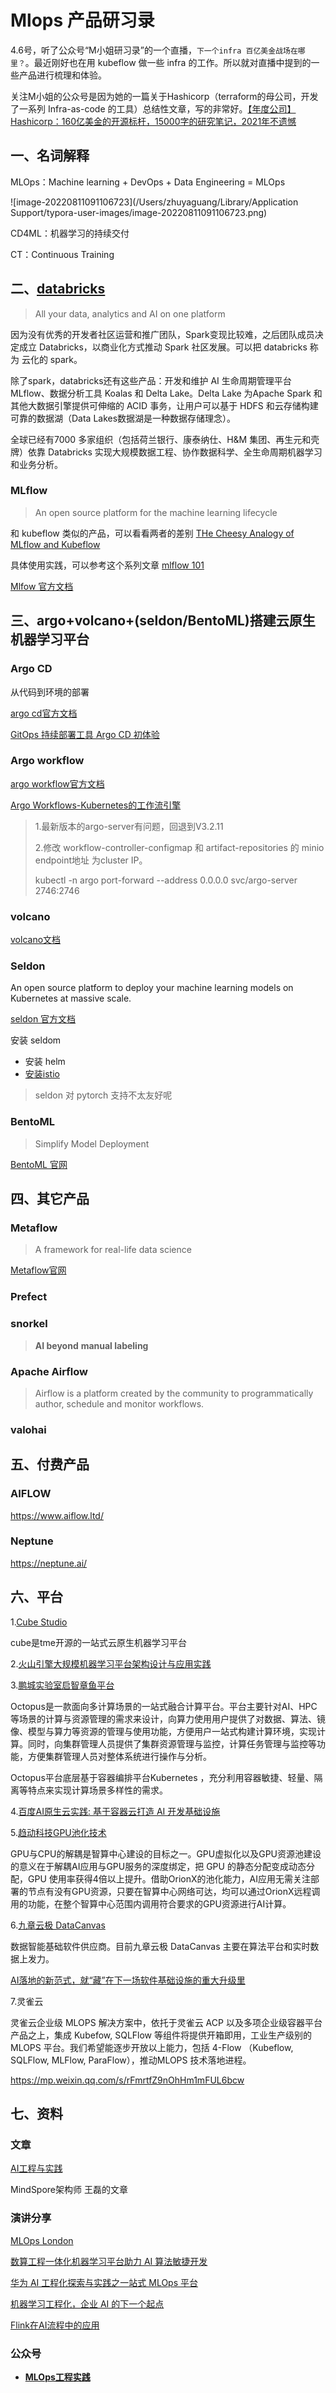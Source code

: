 # Mlops 产品研习录


<!--more-->

4.6号，听了公众号“M小姐研习录”的一个直播，`下一个infra 百亿美金战场在哪里？`。最近刚好也在用 kubeflow 做一些 infra 的工作。所以就对直播中提到的一些产品进行梳理和体验。

关注M小姐的公众号是因为她的一篇关于Hashicorp（terraform的母公司，开发了一系列 Infra-as-code 的工具）总结性文章，写的非常好。[【年度公司】Hashicorp：160亿美金的开源标杆，15000字的研究笔记，2021年不遗憾](https://mp.weixin.qq.com/s/Y2A7-Ui2nzUgodkEbgR6lQ)

## 一、名词解释



MLOps：Machine learning + DevOps + Data Engineering = MLOps

![image-20220811091106723](/Users/zhuyaguang/Library/Application Support/typora-user-images/image-20220811091106723.png)

CD4ML：机器学习的持续交付

CT：Continuous Training

## 二、[databricks](https://databricks.com/)

>  All your data, analytics and AI on one platform

因为没有优秀的开发者社区运营和推广团队，Spark变现比较难，之后团队成员决定成立 Databricks，以商业化方式推动 Spark 社区发展。可以把 databricks 称为 云化的 spark。

除了spark，databricks还有这些产品：开发和维护 AI 生命周期管理平台 MLflow、数据分析工具 Koalas 和 Delta Lake。Delta Lake 为Apache Spark 和其他大数据引擎提供可伸缩的 ACID 事务，让用户可以基于 HDFS 和云存储构建可靠的数据湖（Data Lakes数据湖是一种数据存储理念）。

全球已经有7000 多家组织（包括荷兰银行、康泰纳仕、H&M 集团、再生元和壳牌）依靠 Databricks 实现大规模数据工程、协作数据科学、全生命周期机器学习和业务分析。

### MLflow

> An open source platform for the machine learning lifecycle

和 kubeflow 类似的产品，可以看看两者的差别 [THe Cheesy Analogy of MLflow and Kubeflow](https://medium.com/weareservian/the-cheesy-analogy-of-mlflow-and-kubeflow-715a45580fbe)

具体使用实践，可以参考这个系列文章 [mlflow 101](https://medium.com/tag/mlflow-101)

[Mlfow 官方文档](https://mlflow.org/docs/latest/quickstart.html)

## 三、argo+volcano+(seldon/BentoML)搭建云原生机器学习平台

### Argo CD

从代码到环境的部署

[argo cd官方文档](https://argo-cd.readthedocs.io/en/stable/)

[GitOps 持续部署工具 Argo CD 初体验](https://mp.weixin.qq.com/s/Hgp7N_HPkpFjfP_qcl4Fzg)



### Argo workflow

[argo workflow官方文档](https://argoproj.github.io/argo-workflows/)

[Argo Workflows-Kubernetes的工作流引擎](https://cloud.tencent.com/developer/article/1810139)



> 1.最新版本的argo-server有问题，回退到V3.2.11 
>
> 2.修改 workflow-controller-configmap 和 artifact-repositories 的 minio endpoint地址 为cluster IP。
>
> kubectl -n argo port-forward --address 0.0.0.0 svc/argo-server 2746:2746

### volcano

[volcano文档](https://volcano.sh/zh/)

### Seldon

An open source platform to deploy your machine learning models on Kubernetes at massive scale.

[seldon 官方文档](https://docs.seldon.io/projects/seldon-core/en/latest/)

安装 seldom

* 安装 helm
* [安装istio](https://istio.io/latest/docs/setup/install/helm/)



> seldon 对 pytorch 支持不太友好呢

### BentoML

>  Simplify Model Deployment

[BentoML 官网](https://docs.bentoml.org/en/latest/quickstart.html)



## 四、其它产品

### **Metaflow**

>  A framework for real-life data science

[Metaflow官网](https://docs.metaflow.org/)



### Prefect



### snorkel

> **AI beyond** **manual labeling**



### Apache Airflow

> Airflow is a platform created by the community to programmatically author, schedule and monitor workflows.



### valohai

## 五、付费产品

### AIFLOW

 https://www.aiflow.ltd/

### Neptune

https://neptune.ai/



## 六、平台

1.[Cube Studio](https://github.com/tencentmusic/cube-studio)

cube是tme开源的一站式云原生机器学习平台



2.[火山引擎大规模机器学习平台架构设计与应用实践](https://mp.weixin.qq.com/s/--pWXB1FL8Qf_9mIrVMvYA)



3.[鹏城实验室启智章鱼平台](https://octopus.openi.org.cn/docs/introduction/intro/)

Octopus是一款面向多计算场景的一站式融合计算平台。平台主要针对AI、HPC等场景的计算与资源管理的需求来设计，向算力使用用户提供了对数据、算法、镜像、模型与算力等资源的管理与使用功能，方便用户一站式构建计算环境，实现计算。同时，向集群管理人员提供了集群资源管理与监控，计算任务管理与监控等功能，方便集群管理人员对整体系统进行操作与分析。

Octopus平台底层基于容器编排平台Kubernetes ，充分利用容器敏捷、轻量、隔离等特点来实现计算场景多样性的需求。



4.[百度AI原生云实践: 基于容器云打造 AI 开发基础设施](https://mp.weixin.qq.com/s/UckkV8kFfPE6JZjui_bbtA)



5.[趋动科技GPU池化技术](https://mp.weixin.qq.com/s/y38qjIBn4w0_HPH_3pqhcw)

GPU与CPU的解耦是智算中心建设的目标之一。GPU虚拟化以及GPU资源池建设的意义在于解耦AI应用与GPU服务的深度绑定，把 GPU 的静态分配变成动态分配，GPU 使用率获得4倍以上提升。借助OrionX的池化能力，AI应用无需关注部署的节点有没有GPU资源，只要在智算中心网络可达，均可以通过OrionX远程调用的功能，在整个智算中心范围内调用符合要求的GPU资源进行AI计算。



6.[九章云极 DataCanvas](https://datacanvas.io/)

数据智能基础软件供应商。目前九章云极 DataCanvas 主要在算法平台和实时数据上发力。

[AI落地的新范式，就“藏”在下一场软件基础设施的重大升级里](https://mp.weixin.qq.com/s/3MsW03DEz-Wh-Fv3wJWMpA)



7.灵雀云

灵雀云企业级 MLOPS 解决方案中，依托于灵雀云 ACP 以及多项企业级容器平台产品之上，集成 Kubefow, SQLFlow 等组件将提供开箱即用，工业生产级别的 MLOPS 平台。我们希望能逐步开放以上能力，包括 4-Flow （Kubeflow, SQLFlow, MLFlow, ParaFlow），推动MLOPS 技术落地进程。

https://mp.weixin.qq.com/s/rFmrtfZ9nOhHm1mFUL6bcw



## 七、资料

### 文章

[AI工程与实践](https://www.zhihu.com/column/c_1488835248573706240)

MindSpore架构师 王磊的文章

### 演讲分享

[MLOps London](https://www.youtube.com/channel/UCSBfllj_pRPB36TAZJfjXWg)

[数算工程一体化机器学习平台助力 AI 算法敏捷开发](https://qcon.infoq.cn/2022/guangzhou/presentation/4811)

[华为 AI 工程化探索与实践之一站式 MLOps 平台](https://qcon.infoq.cn/2022/guangzhou/presentation/4835)

[机器学习工程化，企业 AI 的下一个起点](https://mp.weixin.qq.com/s/2QEjAx3adB_PItJcn35qag)

[Flink在AI流程中的应用](https://mp.weixin.qq.com/s/VkVd0AOQwfAUiMYFmO63og)

### 公众号

* **[MLOps工程实践](https://mp.weixin.qq.com/s/Bh-_9N4JY3MvbJ5Iw6bWwQ)**

